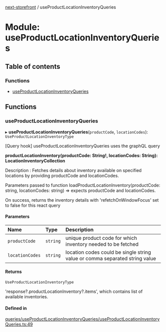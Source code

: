 [next-storefront](../README.md) / useProductLocationInventoryQueries

# Module: useProductLocationInventoryQueries

## Table of contents

### Functions

- [useProductLocationInventoryQueries](useProductLocationInventoryQueries.md#useproductlocationinventoryqueries)

## Functions

### useProductLocationInventoryQueries

▸ **useProductLocationInventoryQueries**(`productCode`, `locationCodes`): `UseProductLocationInventoryType`

[Query hook] useProductLocationInventoryQueries uses the graphQL query

<b>productLocationInventory(productCode: String!, locationCodes: String): LocationInventoryCollection</b>

Description : Fetches details about inventory available on specified locations by providing productCode and locationCodes.

Parameters passed to function loadProductLocationInventory(productCode: string, locationCodes: string) => expects productCode and locationCodes.

On success, returns the inventory details with 'refetchOnWindowFocus' set to false for this react query

#### Parameters

| Name            | Type     | Description                                                                 |
| :-------------- | :------- | :-------------------------------------------------------------------------- |
| `productCode`   | `string` | unique product code for which inventory needed to be fetched                |
| `locationCodes` | `string` | location codes could be single string value or comma separated string value |

#### Returns

`UseProductLocationInventoryType`

'response?.productLocationInventory?.items', which contains list of available inventories.

#### Defined in

[queries/useProductLocationInventoryQueries/useProductLocationInventoryQueries.ts:49](https://github.com/KiboSoftware/nextjs-storefront/blob/973d553/hooks/queries/useProductLocationInventoryQueries/useProductLocationInventoryQueries.ts#L49)

